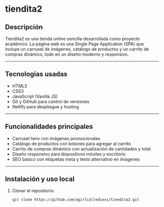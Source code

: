 # tiendita2

## Descripción

Tiendita2 es una tienda online sencilla desarrollada como proyecto académico. La página web es una Single Page Application (SPA) que incluye un carrusel de imágenes, catálogo de productos y un carrito de compras dinámico, todo en un diseño moderno y responsivo.

---

## Tecnologías usadas

- HTML5  
- CSS3  
- JavaScript (Vanilla JS)  
- Git y GitHub para control de versiones  
- Netlify para despliegue y hosting  

---

## Funcionalidades principales

- Carrusel hero con imágenes promocionales  
- Catálogo de productos con botones para agregar al carrito  
- Carrito de compras dinámico con actualización de cantidades y total  
- Diseño responsivo para dispositivos móviles y escritorio  
- SEO básico con etiquetas meta y texto alternativo en imágenes  

---

## Instalación y uso local

1. Clonar el repositorio:  
   ```bash
   git clone https://github.com/agirlcalledcess/tiendita2.git
